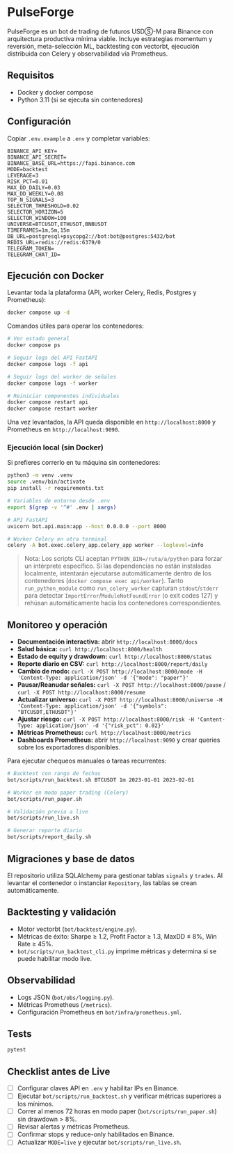 # PulseForge

PulseForge es un bot de trading de futuros USDⓈ-M para Binance con arquitectura productiva mínima viable. Incluye estrategias momentum y reversión, meta-selección ML, backtesting con vectorbt, ejecución distribuida con Celery y observabilidad vía Prometheus.

## Requisitos
- Docker y docker compose
- Python 3.11 (si se ejecuta sin contenedores)

## Configuración
Copiar `.env.example` a `.env` y completar variables:

```
BINANCE_API_KEY=
BINANCE_API_SECRET=
BINANCE_BASE_URL=https://fapi.binance.com
MODE=backtest
LEVERAGE=3
RISK_PCT=0.01
MAX_DD_DAILY=0.03
MAX_DD_WEEKLY=0.08
TOP_N_SIGNALS=3
SELECTOR_THRESHOLD=0.02
SELECTOR_HORIZON=5
SELECTOR_WINDOW=100
UNIVERSE=BTCUSDT,ETHUSDT,BNBUSDT
TIMEFRAMES=1m,5m,15m
DB_URL=postgresql+psycopg2://bot:bot@postgres:5432/bot
REDIS_URL=redis://redis:6379/0
TELEGRAM_TOKEN=
TELEGRAM_CHAT_ID=
```

## Ejecución con Docker

Levantar toda la plataforma (API, worker Celery, Redis, Postgres y Prometheus):

```bash
docker compose up -d
```

Comandos útiles para operar los contenedores:

```bash
# Ver estado general
docker compose ps

# Seguir logs del API FastAPI
docker compose logs -f api

# Seguir logs del worker de señales
docker compose logs -f worker

# Reiniciar componentes individuales
docker compose restart api
docker compose restart worker
```

Una vez levantados, la API queda disponible en `http://localhost:8000` y Prometheus en `http://localhost:9090`.

### Ejecución local (sin Docker)

Si prefieres correrlo en tu máquina sin contenedores:

```bash
python3 -m venv .venv
source .venv/bin/activate
pip install -r requirements.txt

# Variables de entorno desde .env
export $(grep -v '^#' .env | xargs)

# API FastAPI
uvicorn bot.api.main:app --host 0.0.0.0 --port 8000

# Worker Celery en otra terminal
celery -A bot.exec.celery_app.celery_app worker --loglevel=info
```

> Nota: Los scripts CLI aceptan `PYTHON_BIN=/ruta/a/python` para forzar un intérprete específico. Si las dependencias no están instaladas localmente, intentarán ejecutarse automáticamente dentro de los contenedores (`docker compose exec api/worker`). Tanto `run_python_module` como `run_celery_worker` capturan `stdout`/`stderr` para detectar `ImportError`/`ModuleNotFoundError` (o exit codes 127) y rehúsan automáticamente hacia los contenedores correspondientes.

## Monitoreo y operación

- **Documentación interactiva:** abrir `http://localhost:8000/docs`
- **Salud básica:** `curl http://localhost:8000/health`
- **Estado de equity y drawdown:** `curl http://localhost:8000/status`
- **Reporte diario en CSV:** `curl http://localhost:8000/report/daily`
- **Cambio de modo:** `curl -X POST http://localhost:8000/mode -H 'Content-Type: application/json' -d '{"mode": "paper"}'`
- **Pausar/Reanudar señales:** `curl -X POST http://localhost:8000/pause` / `curl -X POST http://localhost:8000/resume`
- **Actualizar universo:** `curl -X POST http://localhost:8000/universe -H 'Content-Type: application/json' -d '{"symbols": "BTCUSDT,ETHUSDT"}'`
- **Ajustar riesgo:** `curl -X POST http://localhost:8000/risk -H 'Content-Type: application/json' -d '{"risk_pct": 0.02}'`
- **Métricas Prometheus:** `curl http://localhost:8000/metrics`
- **Dashboards Prometheus:** abrir `http://localhost:9090` y crear queries sobre los exportadores disponibles.

Para ejecutar chequeos manuales o tareas recurrentes:

```bash
# Backtest con rango de fechas
bot/scripts/run_backtest.sh BTCUSDT 1m 2023-01-01 2023-02-01

# Worker en modo paper trading (Celery)
bot/scripts/run_paper.sh

# Validación previa a live
bot/scripts/run_live.sh

# Generar reporte diario
bot/scripts/report_daily.sh
```

## Migraciones y base de datos
El repositorio utiliza SQLAlchemy para gestionar tablas `signals` y `trades`. Al levantar el contenedor o instanciar `Repository`, las tablas se crean automáticamente.

## Backtesting y validación
- Motor vectorbt (`bot/backtest/engine.py`).
- Métricas de éxito: Sharpe ≥ 1.2, Profit Factor ≥ 1.3, MaxDD ≤ 8%, Win Rate ≥ 45%.
- `bot/scripts/run_backtest_cli.py` imprime métricas y determina si se puede habilitar modo live.

## Observabilidad
- Logs JSON (`bot/obs/logging.py`).
- Métricas Prometheus (`/metrics`).
- Configuración Prometheus en `bot/infra/prometheus.yml`.

## Tests

```bash
pytest
```

## Checklist antes de Live
- [ ] Configurar claves API en `.env` y habilitar IPs en Binance.
- [ ] Ejecutar `bot/scripts/run_backtest.sh` y verificar métricas superiores a los mínimos.
- [ ] Correr al menos 72 horas en modo paper (`bot/scripts/run_paper.sh`) sin drawdown > 8%.
- [ ] Revisar alertas y métricas Prometheus.
- [ ] Confirmar stops y reduce-only habilitados en Binance.
- [ ] Actualizar `MODE=live` y ejecutar `bot/scripts/run_live.sh`.
